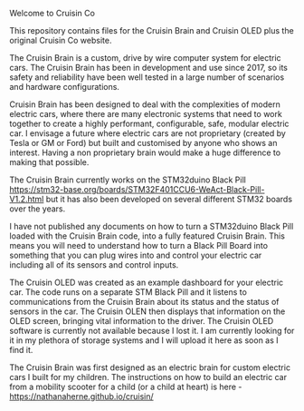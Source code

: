 Welcome to Cruisin Co

This repository contains files for the Cruisin Brain and Cruisin OLED plus the original Cruisin Co website.

The Cruisin Brain is a custom, drive by wire computer system for electric cars. The Cruisin Brain has been in development and use since 2017, so its safety and reliability have been well tested in a large number of scenarios and hardware configurations.

Cruisin Brain has been designed to deal with the complexities of modern electric cars, where there are many electronic systems that need to work together to create a highly performant, configurable, safe, modular electric car. I envisage a future where electric cars are not proprietary (created by Tesla or GM or Ford) but built and customised by anyone who shows an interest. Having a non proprietary brain would make a huge difference to making that possible.

The Cruisin Brain currently works on the STM32duino Black Pill https://stm32-base.org/boards/STM32F401CCU6-WeAct-Black-Pill-V1.2.html but it has also been developed on several different STM32 boards over the years.

I have not published any documents on how to turn a STM32duino Black Pill loaded with the Cruisin Brain code, into a fully featured Cruisin Brain. This means you will need to understand how to turn a Black Pill Board into something that you can plug wires into and control your electric car including all of its sensors and control inputs.

The Cruisin OLED was created as an example dashboard for your electric car. The code runs on a separate STM Black Pill and it listens to communications from the Cruisin Brain about its status and the status of sensors in the car. The Cruisin OLEN then displays that information on the OLED screen, bringing vital information to the driver. The Cruisin OLED software is currently not available because I lost it. I am currently looking for it in my plethora of storage systems and I will upload it here as soon as I find it.

The Cruisin Brain was first designed as an electric brain for custom electric cars I built for my children. The instructions on how to build an electric car from a mobility scooter for a child (or a child at heart) is here - https://nathanaherne.github.io/cruisin/
